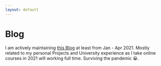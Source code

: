 ```yaml
---
layout: default
---
```


# Blog

I am actively maintaining [this Blog](https://nathanesau.github.io/educationblog) at least from Jan - Apr 2021. Mostly related to my personal Projects and University experience as I take online courses in 2021 will working full time. Surviving the pandemic &#x1F600;.
